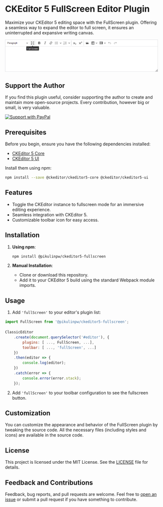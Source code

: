 # CKEditor 5 FullScreen Editor Plugin

Maximize your CKEditor 5 editing space with the FullScreen plugin. Offering a seamless way to expand the editor to full screen, it ensures an uninterrupted and expansive writing canvas.

![Fullscreen Editor Plugin Screenshot](screenshot.png)

## Support the Author

If you find this plugin useful, consider supporting the author to create and maintain more open-source projects. Every contribution, however big or small, is very valuable.

[![Support with PayPal](https://img.shields.io/badge/Support-PayPal-blue.svg)](https://www.paypal.com/donate/?hosted_button_id=WR6B6DNBN2KQS)

## Prerequisites

Before you begin, ensure you have the following dependencies installed:

- [CKEditor 5 Core](https://www.npmjs.com/package/@ckeditor/ckeditor5-core)
- [CKEditor 5 UI](https://www.npmjs.com/package/@ckeditor/ckeditor5-ui)

Install them using npm:

```bash
npm install --save @ckeditor/ckeditor5-core @ckeditor/ckeditor5-ui
```

## Features

- Toggle the CKEditor instance to fullscreen mode for an immersive editing experience.
- Seamless integration with CKEditor 5.
- Customizable toolbar icon for easy access.

## Installation

1. **Using npm**:

   ```bash
   npm install @pikulinpw/ckeditor5-fullscreen
   ```

2. **Manual Installation**:

    - Clone or download this repository.
    - Add it to your CKEditor 5 build using the standard Webpack module imports.

## Usage

1. Add `'fullScreen'` to your editor's plugin list:

```javascript
import FullScreen from '@pikulinpw/ckeditor5-fullscreen';

ClassicEditor
    .create(document.querySelector('#editor'), {
        plugins: [ ..., FullScreen, ...],
        toolbar: [ ..., 'fullScreen', ...]
    })
    .then(editor => {
        console.log(editor);
    })
    .catch(error => {
        console.error(error.stack);
    });
```

2. Add `'fullScreen'` to your toolbar configuration to see the fullscreen button.

## Customization

You can customize the appearance and behavior of the FullScreen plugin by tweaking the source code. All the necessary files (including styles and icons) are available in the source code.

## License

This project is licensed under the MIT License. See the [LICENSE](LICENSE.md) file for details.

## Feedback and Contributions

Feedback, bug reports, and pull requests are welcome. Feel free to [open an issue](https://github.com/pikulinpw/ckeditor5-fullscreen/issues) or submit a pull request if you have something to contribute.
